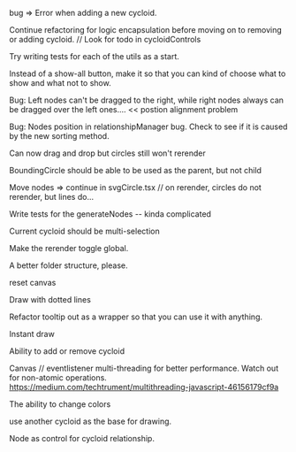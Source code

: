 bug => Error when adding a new cycloid.

Continue refactoring for logic encapsulation before moving on to removing or adding cycloid. // Look for todo in cycloidControls

Try writing tests for each of the utils as a start.

Instead of a show-all button, make it so that you can kind of choose what to show and what not to show.

Bug: Left nodes can't be dragged to the right, while right nodes always can be dragged over the left ones.... << postion alignment problem

Bug: Nodes position in relationshipManager bug. Check to see if it is caused by the new sorting method.

Can now drag and drop but circles still won't rerender

BoundingCircle should be able to be used as the parent, but not child

Move nodes => continue in svgCircle.tsx // on rerender, circles do not rerender, but lines do...

Write tests for the generateNodes -- kinda complicated

Current cycloid should be multi-selection

Make the rerender toggle global.

A better folder structure, please.

reset canvas

Draw with dotted lines

Refactor tooltip out as a wrapper so that you can use it with anything.

Instant draw

Ability to add or remove cycloid

Canvas // eventlistener multi-threading for better performance. Watch out for non-atomic operations.
https://medium.com/techtrument/multithreading-javascript-46156179cf9a

The ability to change colors

use another cycloid as the base for drawing.

Node as control for cycloid relationship.
